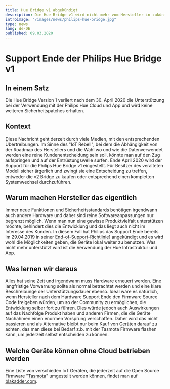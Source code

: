 ```yaml
---
title: Hue Bridge v1 abgekündigt
description: Die Hue Bridge v1 wird nicht mehr vom Hersteller in zukünftigen Apps unterstützt
introimage: "/images/news/philips-hue-bridge.jpg"
type: news
lang: de-DE
published: 09.03.2020
---
```

# Support Ende der Philips Hue Bridge v1
<TOC />

##  In einem Satz
Die Hue Bridge Version 1 verliert nach dem 30. April 2020 die Unterstützung bei der Verwendung mit der Philips Hue Cloud und App und wird keine weiteren Sicherheitspatches erhalten.

## Kontext
Diese Nachricht geht derzeit durch viele Medien, mit den entsprechenden Übertreibungen. Im Sinne des "IoT Rebell", bei dem die Abhängigkeit von der Roadmap des Herstellers und die Wahl wo und wie die Datenverwendet werden eine reine Kundenentscheidung sein soll, könnte man auf den Zug aufspringen und auf der Entrüstungswelle surfen. Ende April 2020 wird der Support für die Philips Hue Bridge v1 eingestellt. Für Besitzer des veralteten Modell sicher ärgerlich und zwingt sie eine Entscheidung zu treffen, entweder die v2 Bridge zu kaufen oder entsprechend einen kompletten Systemwechsel durchzuführen.

## Warum machen Hersteller das eigentlich
Immer neue Funktionen und Sicherheitsstandards benötigen irgendwann auch andere Hardware und daher sind reine Softwareanpassungen nur begrenzt möglich. Wenn man nun eine gewisse Produktvielfalt unterstützen möchte, behindert dies die Entwicklung und das liegt auch nicht im Interesse des Kunden. In diesem Fall hat Philips das Support Ende bereits im 29.04.2019 in seiner [End-of-Support-Richtlinie](https://www2.meethue.com/de-at/support/end-of-support-policy)] angekündigt und es wird wohl die Möglichkeiten geben, die Geräte lokal weiter zu benutzen. Was nicht mehr unterstützt wird ist die Verwendung der Hue Infrastruktur und App.

## Was lernen wir daraus
Alles hat seine Zeit und irgendwann muss Hardware erneuert werden. Eine langfristige Vorwarnung sollte als normal betrachtet werden und eine klare Beschreibunge der Unterstützungsdauer ebenso. Ideal wäre es natürlich, wenn Hersteller nach dem Hardware Support Ende den Firmware Source Code freigeben würden, um so der Community zu ermöglichen, die Entwicklung selber fort zu führen. Dies würde jedoch auch Auswirkungen auf das Nachfolge Produkt haben und anderen Firmen, die die Geräte Nachahmen einen enormen Vorsprung verschaffen. Daher wird das nicht passieren und als Alternative bleibt nur beim Kauf von Geräten darauf zu achten, das man diese bei Bedarf z.b. mit der Tasmota Firmware flashen kann, um jederzeit selbst entscheiden zu können.

## Welche Geräte können ohne Cloud betrieben werden
Eine Liste von verschieden IoT Geräten, die jederzeit auf die Open Source Firmware "[Tasmota](https://github.com/arendst/Tasmota)" umgestellt werden können, findet man auf [blakadder.com](https://templates.blakadder.com/).
